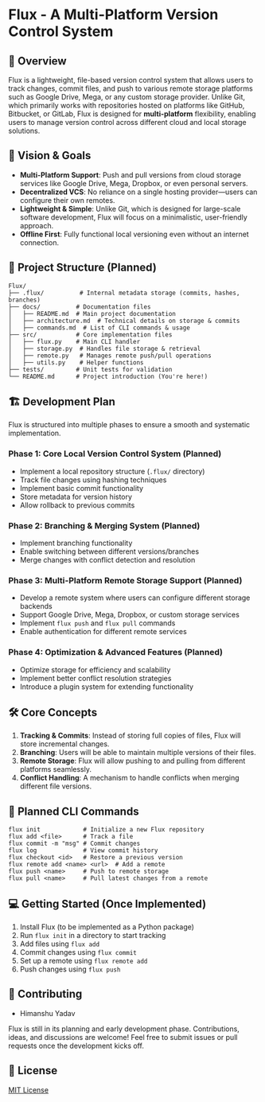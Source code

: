 # Flux - A Multi-Platform Version Control System

## 📌 Overview
Flux is a lightweight, file-based version control system that allows users to track changes, commit files, and push to various remote storage platforms such as Google Drive, Mega, or any custom storage provider. Unlike Git, which primarily works with repositories hosted on platforms like GitHub, Bitbucket, or GitLab, Flux is designed for **multi-platform** flexibility, enabling users to manage version control across different cloud and local storage solutions.

## 🚀 Vision & Goals
- **Multi-Platform Support**: Push and pull versions from cloud storage services like Google Drive, Mega, Dropbox, or even personal servers.
- **Decentralized VCS**: No reliance on a single hosting provider—users can configure their own remotes.
- **Lightweight & Simple**: Unlike Git, which is designed for large-scale software development, Flux will focus on a minimalistic, user-friendly approach.
- **Offline First**: Fully functional local versioning even without an internet connection.

## 📂 Project Structure (Planned)
```
Flux/
├── .flux/          # Internal metadata storage (commits, hashes, branches)
├── docs/          # Documentation files
│   ├── README.md  # Main project documentation
│   ├── architecture.md  # Technical details on storage & commits
│   ├── commands.md  # List of CLI commands & usage
├── src/           # Core implementation files
│   ├── flux.py    # Main CLI handler
│   ├── storage.py  # Handles file storage & retrieval
│   ├── remote.py   # Manages remote push/pull operations
│   ├── utils.py    # Helper functions
├── tests/         # Unit tests for validation
└── README.md      # Project introduction (You're here!)
```

## 🏗️ Development Plan
Flux is structured into multiple phases to ensure a smooth and systematic implementation.

### **Phase 1: Core Local Version Control System (Planned)**
- Implement a local repository structure (`.flux/` directory)
- Track file changes using hashing techniques
- Implement basic commit functionality
- Store metadata for version history
- Allow rollback to previous commits

### **Phase 2: Branching & Merging System (Planned)**
- Implement branching functionality
- Enable switching between different versions/branches
- Merge changes with conflict detection and resolution

### **Phase 3: Multi-Platform Remote Storage Support (Planned)**
- Develop a remote system where users can configure different storage backends
- Support Google Drive, Mega, Dropbox, or custom storage services
- Implement `flux push` and `flux pull` commands
- Enable authentication for different remote services

### **Phase 4: Optimization & Advanced Features (Planned)**
- Optimize storage for efficiency and scalability
- Implement better conflict resolution strategies
- Introduce a plugin system for extending functionality

## 🛠️ Core Concepts
1. **Tracking & Commits**: Instead of storing full copies of files, Flux will store incremental changes.
2. **Branching**: Users will be able to maintain multiple versions of their files.
3. **Remote Storage**: Flux will allow pushing to and pulling from different platforms seamlessly.
4. **Conflict Handling**: A mechanism to handle conflicts when merging different file versions.

## 📖 Planned CLI Commands
```
flux init            # Initialize a new Flux repository
flux add <file>      # Track a file
flux commit -m "msg" # Commit changes
flux log             # View commit history
flux checkout <id>   # Restore a previous version
flux remote add <name> <url>  # Add a remote
flux push <name>     # Push to remote storage
flux pull <name>     # Pull latest changes from a remote
```

## 💻 Getting Started (Once Implemented)
1. Install Flux (to be implemented as a Python package)
2. Run `flux init` in a directory to start tracking
3. Add files using `flux add`
4. Commit changes using `flux commit`
5. Set up a remote using `flux remote add`
6. Push changes using `flux push`

## 🔧 Contributing
- Himanshu Yadav

Flux is still in its planning and early development phase. Contributions, ideas, and discussions are welcome! Feel free to submit issues or pull requests once the development kicks off.

## 📜 License
[MIT License](LICENSE)


